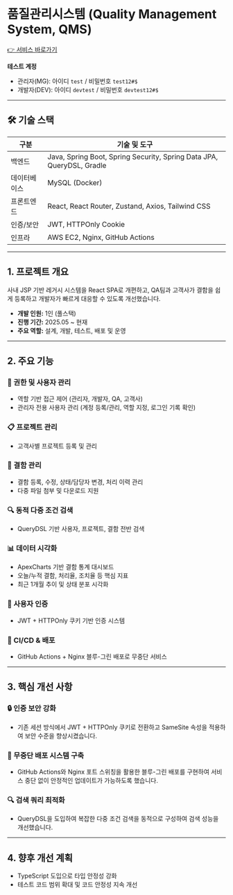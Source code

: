 # 품질관리시스템 (Quality Management System, QMS)

[👉 서비스 바로가기](https://qms.jaemin.app)

**테스트 계정**

* 관리자(MG): 아이디 `test` / 비밀번호 `test12#$`
* 개발자(DEV): 아이디 `devtest` / 비밀번호 `devtest12#$`

---

## 🛠️ 기술 스택

| 구분     | 기술 및 도구                                                               |
| ------ | --------------------------------------------------------------------- |
| 백엔드    | Java, Spring Boot, Spring Security, Spring Data JPA, QueryDSL, Gradle |
| 데이터베이스 | MySQL (Docker)                                                        |
| 프론트엔드  | React, React Router, Zustand, Axios, Tailwind CSS                     |
| 인증/보안  | JWT, HTTPOnly Cookie                                                  |
| 인프라    | AWS EC2, Nginx, GitHub Actions                                        |

---

## 1. 프로젝트 개요

사내 JSP 기반 레거시 시스템을 React SPA로 개편하고, QA팀과 고객사가 결함을 쉽게 등록하고 개발자가 빠르게 대응할 수 있도록 개선했습니다.

* **개발 인원:** 1인 (풀스택)
* **진행 기간:** 2025.05 ~ 현재 
* **주요 역할:** 설계, 개발, 테스트, 배포 및 운영

---

## 2. 주요 기능

### 🔐 권한 및 사용자 관리

* 역할 기반 접근 제어 (관리자, 개발자, QA, 고객사)
* 관리자 전용 사용자 관리  (계정 등록/관리, 역할 지정, 로그인 기록 확인)

### 📋 프로젝트 관리

* 고객사별 프로젝트 등록 및 관리

### 🐛 결함 관리

* 결함 등록, 수정, 상태/담당자 변경, 처리 이력 관리
* 다중 파일 첨부 및 다운로드 지원

### 🔍 동적 다중 조건 검색

* QueryDSL 기반 사용자, 프로젝트, 결함 전반 검색 

### 📊 데이터 시각화

* ApexCharts 기반 결함 통계 대시보드
* 오늘/누적 결함, 처리율, 조치율 등 핵심 지표
* 최근 1개월 추이 및 상태 분포 시각화


### 🔐 사용자 인증

* JWT + HTTPOnly 쿠키 기반 인증 시스템

### 🚀 CI/CD & 배포

* GitHub Actions + Nginx 블루-그린 배포로 무중단 서비스 

---

## 3. 핵심 개선 사항

### 🔒 인증 보안 강화

* 기존 세션 방식에서 JWT + HTTPOnly 쿠키로 전환하고 SameSite 속성을 적용하여 보안 수준을 향상시켰습니다.

### 🚀 무중단 배포 시스템 구축

* GitHub Actions와 Nginx 포트 스위칭을 활용한 블루-그린 배포를 구현하여 서비스 중단 없이 안정적인 업데이트가 가능하도록 했습니다.

### 🔍 검색 쿼리 최적화

* QueryDSL을 도입하여 복잡한 다중 조건 검색을 동적으로 구성하여 검색 성능을 개선했습니다.

---

## 4. 향후 개선 계획

* TypeScript 도입으로 타입 안정성 강화
* 테스트 코드 범위 확대 및 코드 안정성 지속 개선